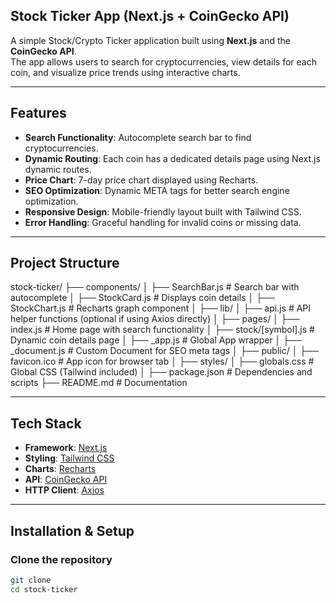 ## Stock Ticker App (Next.js + CoinGecko API)

A simple Stock/Crypto Ticker application built using **Next.js** and the **CoinGecko API**.  
The app allows users to search for cryptocurrencies, view details for each coin, and visualize price trends using interactive charts.  

---

## Features
- **Search Functionality**: Autocomplete search bar to find cryptocurrencies.
- **Dynamic Routing**: Each coin has a dedicated details page using Next.js dynamic routes.
- **Price Chart**: 7-day price chart displayed using Recharts.
- **SEO Optimization**: Dynamic META tags for better search engine optimization.
- **Responsive Design**: Mobile-friendly layout built with Tailwind CSS.
- **Error Handling**: Graceful handling for invalid coins or missing data.

---

## Project Structure
stock-ticker/
├── components/
│ ├── SearchBar.js # Search bar with autocomplete
│ ├── StockCard.js # Displays coin details
│ ├── StockChart.js # Recharts graph component
│
├── lib/
│ ├── api.js # API helper functions (optional if using Axios directly)
│
├── pages/
│ ├── index.js # Home page with search functionality
│ ├── stock/[symbol].js # Dynamic coin details page
│ ├── _app.js # Global App wrapper
│ ├── _document.js # Custom Document for SEO meta tags
│
├── public/
│ ├── favicon.ico # App icon for browser tab
│
├── styles/
│ ├── globals.css # Global CSS (Tailwind included)
│
├── package.json # Dependencies and scripts
├── README.md # Documentation 


---

## Tech Stack
- **Framework**: [Next.js](https://nextjs.org/)
- **Styling**: [Tailwind CSS](https://tailwindcss.com/)
- **Charts**: [Recharts](https://recharts.org/)
- **API**: [CoinGecko API](https://www.coingecko.com/en/api)
- **HTTP Client**: [Axios](https://axios-http.com/)

---

## Installation & Setup
###  Clone the repository
```bash
git clone 
cd stock-ticker
